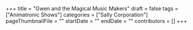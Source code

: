 +++
title = "Gwen and the Magical Music Makers"
draft = false
tags = ["Animatronic Shows"]
categories = ["Sally Corporation"]
pageThumbnailFile = ""
startDate = ""
endDate = ""
contributors = []
+++

